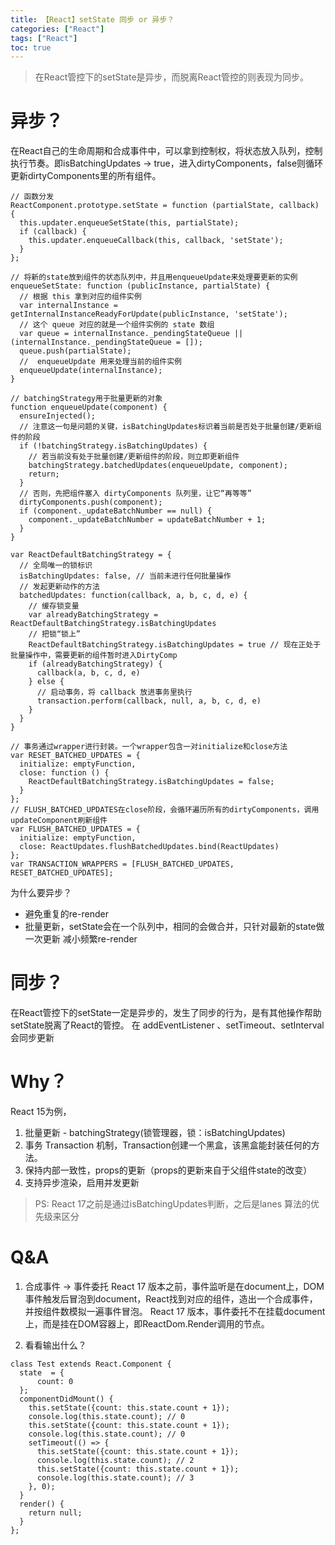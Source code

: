 ```yaml
---
title: 【React】setState 同步 or 异步？
categories: ["React"]
tags: ["React"]
toc: true
---
```


> 在React管控下的setState是异步，而脱离React管控的则表现为同步。
<!--more-->
# 异步？
在React自己的生命周期和合成事件中，可以拿到控制权，将状态放入队列，控制执行节奏。即isBatchingUpdates -> true，进入dirtyComponents，false则循环更新dirtyComponents里的所有组件。
```
// 函数分发
ReactComponent.prototype.setState = function (partialState, callback) {
  this.updater.enqueueSetState(this, partialState);
  if (callback) {
    this.updater.enqueueCallback(this, callback, 'setState');
  }
};

// 将新的state放到组件的状态队列中，并且用enqueueUpdate来处理要更新的实例
enqueueSetState: function (publicInstance, partialState) {
  // 根据 this 拿到对应的组件实例
  var internalInstance = getInternalInstanceReadyForUpdate(publicInstance, 'setState');
  // 这个 queue 对应的就是一个组件实例的 state 数组
  var queue = internalInstance._pendingStateQueue || (internalInstance._pendingStateQueue = []);
  queue.push(partialState);
  //  enqueueUpdate 用来处理当前的组件实例
  enqueueUpdate(internalInstance);
}

// batchingStrategy用于批量更新的对象
function enqueueUpdate(component) {
  ensureInjected();
  // 注意这一句是问题的关键，isBatchingUpdates标识着当前是否处于批量创建/更新组件的阶段
  if (!batchingStrategy.isBatchingUpdates) {
    // 若当前没有处于批量创建/更新组件的阶段，则立即更新组件
    batchingStrategy.batchedUpdates(enqueueUpdate, component);
    return;
  }
  // 否则，先把组件塞入 dirtyComponents 队列里，让它“再等等”
  dirtyComponents.push(component);
  if (component._updateBatchNumber == null) {
    component._updateBatchNumber = updateBatchNumber + 1;
  }
}

var ReactDefaultBatchingStrategy = {
  // 全局唯一的锁标识
  isBatchingUpdates: false, // 当前未进行任何批量操作
  // 发起更新动作的方法
  batchedUpdates: function(callback, a, b, c, d, e) {
    // 缓存锁变量
    var alreadyBatchingStrategy = ReactDefaultBatchingStrategy.isBatchingUpdates
    // 把锁“锁上”
    ReactDefaultBatchingStrategy.isBatchingUpdates = true // 现在正处于批量操作中，需要更新的组件暂时进入DirtyComp
    if (alreadyBatchingStrategy) {
      callback(a, b, c, d, e)
    } else {
      // 启动事务，将 callback 放进事务里执行
      transaction.perform(callback, null, a, b, c, d, e)
    }
  }
}

// 事务通过wrapper进行封装。一个wrapper包含一对initialize和close方法
var RESET_BATCHED_UPDATES = {
  initialize: emptyFunction,
  close: function () {
    ReactDefaultBatchingStrategy.isBatchingUpdates = false;
  }
};
// FLUSH_BATCHED_UPDATES在close阶段，会循环遍历所有的dirtyComponents，调用updateComponent刷新组件
var FLUSH_BATCHED_UPDATES = {
  initialize: emptyFunction,
  close: ReactUpdates.flushBatchedUpdates.bind(ReactUpdates)
};
var TRANSACTION_WRAPPERS = [FLUSH_BATCHED_UPDATES, RESET_BATCHED_UPDATES];

```

为什么要异步？
- 避免重复的re-render
- 批量更新，setState会在一个队列中，相同的会做合并，只针对最新的state做一次更新
减小频繁re-render

# 同步？

在React管控下的setState一定是异步的，发生了同步的行为，是有其他操作帮助setState脱离了React的管控。
在 addEventListener 、setTimeout、setInterval 会同步更新

# Why？
React 15为例，
1. 批量更新 - batchingStrategy(锁管理器，锁：isBatchingUpdates)
2. 事务 Transaction 机制，Transaction创建一个黑盒，该黑盒能封装任何的方法。
3. 保持内部一致性，props的更新（props的更新来自于父组件state的改变）
4. 支持异步渲染，启用并发更新

> PS: React 17之前是通过isBatchingUpdates判断，之后是lanes 算法的优先级来区分

# Q&A
1. 合成事件 -> 事件委托
 React 17 版本之前，事件监听是在document上，DOM事件触发后冒泡到document，React找到对应的组件，造出一个合成事件，并按组件数模拟一遍事件冒泡。
 React 17 版本，事件委托不在挂载document上，而是挂在DOM容器上，即ReactDom.Render调用的节点。

2. 看看输出什么？
```
class Test extends React.Component {
  state  = {
      count: 0
  };
  componentDidMount() {
    this.setState({count: this.state.count + 1});
    console.log(this.state.count); // 0
    this.setState({count: this.state.count + 1});
    console.log(this.state.count); // 0
    setTimeout(() => {
      this.setState({count: this.state.count + 1});
      console.log(this.state.count); // 2
      this.setState({count: this.state.count + 1});
      console.log(this.state.count); // 3
    }, 0);
  }
  render() {
    return null;
  }
};
```